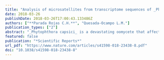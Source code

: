 ```yaml
---
title: "Analysis of microsatellites from transcriptome sequences of _Phytophthora capsici_ and applications for population studies"
date: 2018-03-26
publishDate: 2018-03-26T17:00:43.133486Z
authors: ["**Parada Rojas C.H.**", "Quesada-Ocampo L.M."]
publication_types: ["2"]
abstract: "_Phytophthora capsici_ is a devastating oomycete that affects solanaceous, cucurbitaceous, fabaceous, and other crops in the United States (US) and worldwide. The release of the *P. capsici* genome allows for design of robust markers for genetic studies. We identified and characterized microsatellites in the *P. capsici* transcriptome. A subset of 50 microsatellites were assayed in a diverse set of *P. capsici* isolates and evaluated for polymorphism. Polymorphic microsatellites were confirmed by fragment analysis, and 12 were used for population characterization of 50 *P. capsici* isolates from different states, hosts, and mating types. Analysis of genetic relationship among isolates revealed significant geographic structure by state. Our findings highlight the usefulness of these 12 microsatellites to characterize the population structure of *P. capsici* and potential transferability to closely-related *Phytophthora* spp. since markers are located in coding regions. Our markers will facilitate genetic characterization and complement phenotypic studies of *P. capsici* populations, which may assist in deployment of disease management strategies."
featured: false
publication: "*Scientific Reports*"
url_pdf: "https://www.nature.com/articles/s41598-018-23438-8.pdf"
doi: "10.1038/s41598-018-23438-8"
---
```

